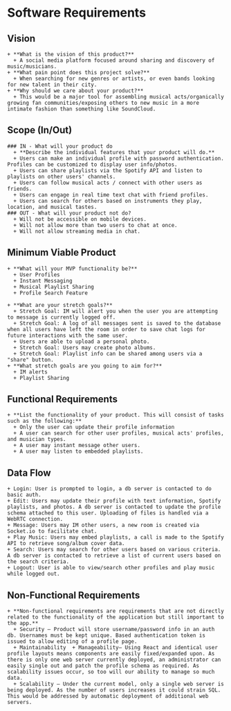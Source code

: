 # Software Requirements
  ## Vision
    + **What is the vision of this product?**
      + A social media platform focused around sharing and discovery of music/musicians.
    + **What pain point does this project solve?**
      + When searching for new genres or artists, or even bands looking for new talent in their city.
    + **Why should we care about your product?**
      + This would be a major tool for assembling musical acts/organically growing fan communities/exposing others to new music in a more intimate fashion than something like SoundCloud.
  
  ## Scope (In/Out)
    ### IN - What will your product do
      + **Describe the individual features that your product will do.**
      + Users can make an individual profile with password authentication. Profiles can be customized to display user info/photos.
      + Users can share playlists via the Spotify API and listen to playlists on other users' channels.
      + Users can follow musical acts / connect with other users as friends.
      + Users can engage in real time text chat with friend profiles.
      + Users can search for others based on instruments they play, location, and musical tastes.
    ### OUT - What will your product not do?
      + Will not be accessible on mobile devices.
      + Will not allow more than two users to chat at once.
      + Will not allow streaming media in chat.
  
  ## Minimum Viable Product
    + **What will your MVP functionality be?**
      + User Profiles
      + Instant Messaging
      + Musical Playlist Sharing
      + Profile Search Feature

    + **What are your stretch goals?**
      + Stretch Goal: IM will alert you when the user you are attempting to message is currently logged off.
      + Stretch Goal: A log of all messages sent is saved to the database when all users have left the room in order to save chat logs for future interactions with the same user.
      + Users are able to upload a personal photo.
      + Stretch Goal: Users may create photo albums.
      + Stretch Goal: Playlist info can be shared among users via a "share" button.
    + **What stretch goals are you going to aim for?**
      + IM alerts
      + Playlist Sharing

  ## Functional Requirements
    + **List the functionality of your product. This will consist of tasks such as the following:**
      + Only the user can update their profile information
      + A user can search for other user profiles, musical acts' profiles, and musician types.
      + A user may instant message other users.
      + A user may listen to embedded playlists.
  ## Data Flow
    + Login: User is prompted to login, a db server is contacted to do basic auth.
    + Edit: Users may update their profile with text information, Spotify playlists, and photos. A db server is contacted to update the profile schema attached to this user. Uploading of files is handled via a WebRTC connection.
    + Message: Users may IM other users, a new room is created via Socket.io to facilitate chat.
    + Play Music: Users may embed playlists, a call is made to the Spotify API to retrieve song/album cover data.
    + Search: Users may search for other users based on various criteria. A db server is contacted to retrieve a list of current users based on the search criteria.
    + Logout: User is able to view/search other profiles and play music while logged out.
  
  ## Non-Functional Requirements
    + **Non-functional requirements are requirements that are not directly related to the functionality of the application but still important to the app.**
      + Security — Product will store username/password info in an auth db. Usernames must be kept unique. Based authentication token is issued to allow editing of a profile page.
      + Maintainability  + Manageability— Using React and identical user profile layouts means components are easily fixed/expanded upon. As there is only one web server currently deployed, an administrator can easily single out and patch the profile schema as required. As scalability issues occur, so too will our ability to manage so much data. 
      + Scalability – Under the current model, only a single web server is being deployed. As the number of users increases it could strain SQL. This would be addressed by automatic deployment of additional web servers. 


